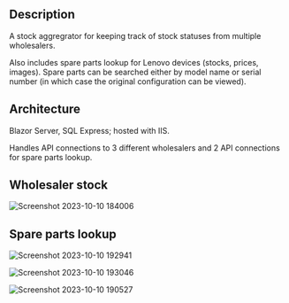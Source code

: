 ## Description

A stock aggregrator for keeping track of stock statuses from multiple wholesalers.

Also includes spare parts lookup for Lenovo devices (stocks, prices, images).
Spare parts can be searched either by model name or serial number (in which case the original configuration can be viewed).

## Architecture

Blazor Server, SQL Express; hosted with IIS.

Handles API connections to 3 different wholesalers and 2 API connections for spare parts lookup.

## Wholesaler stock
![Screenshot 2023-10-10 184006](https://github.com/Lucane/Stocker/assets/7999446/a6a04494-dbdd-4f06-9e55-7a08539cdb91)


## Spare parts lookup
![Screenshot 2023-10-10 192941](https://github.com/Lucane/Stocker/assets/7999446/3281413b-27e2-4dfd-91e7-04fceafdc034)

![Screenshot 2023-10-10 193046](https://github.com/Lucane/Stocker/assets/7999446/32184e17-23bd-434f-b746-75880491da77)

![Screenshot 2023-10-10 190527](https://github.com/Lucane/Stocker/assets/7999446/c43f4477-1ad5-499b-82bc-ad53499321be)
